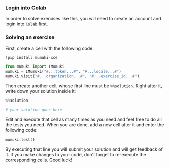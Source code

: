 ### Login into Colab

In order to solve exercises like this, you will need to create an account and login into [`Colab`](https://colab.research.google.com/) first.

### Solving an exercise

First, create a cell with the following code:

```python
!pip install mumuki-xce

from mumuki import IMumuki
mumuki = IMumuki("#...token...#", "#...locale...#")
mumuki.visit("#...organization...#", "#...exercise_id...#")
```

Then create another cell, whose first line must be `%%solution`. Right after it, write down your solution inside it:

```python
%%solution

# your solution goes here
```

Edit and execute that cell as many times as you need and feel free to do all the tests you need. When you are done, add a new cell after it and enter the following code:

```python
mumuki.test()
```

By executing that line you will submit your solution and will get feedback of it. If you make changes to your code, don't forget to re-execute the corresponding cells. Good luck!

